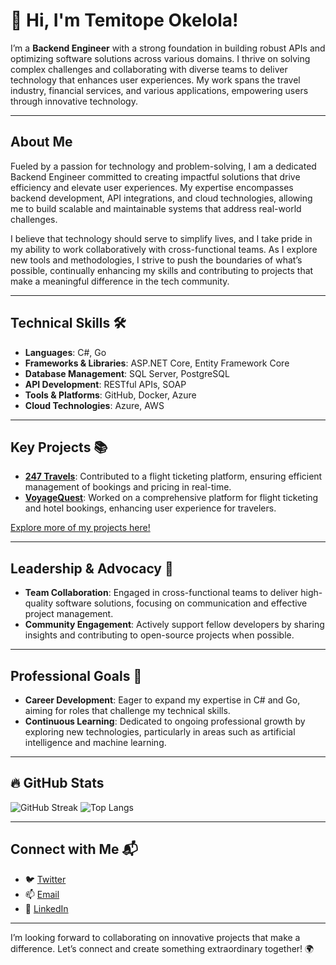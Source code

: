# 👋 Hi, I'm Temitope Okelola!

I’m a **Backend Engineer** with a strong foundation in building robust APIs and optimizing software solutions across various domains. I thrive on solving complex challenges and collaborating with diverse teams to deliver technology that enhances user experiences. My work spans the travel industry, financial services, and various applications, empowering users through innovative technology.

---

## About Me
Fueled by a passion for technology and problem-solving, I am a dedicated Backend Engineer committed to creating impactful solutions that drive efficiency and elevate user experiences. My expertise encompasses backend development, API integrations, and cloud technologies, allowing me to build scalable and maintainable systems that address real-world challenges.

I believe that technology should serve to simplify lives, and I take pride in my ability to work collaboratively with cross-functional teams. As I explore new tools and methodologies, I strive to push the boundaries of what’s possible, continually enhancing my skills and contributing to projects that make a meaningful difference in the tech community.

---

## Technical Skills 🛠️
- **Languages**: C#, Go
- **Frameworks & Libraries**: ASP.NET Core, Entity Framework Core
- **Database Management**: SQL Server, PostgreSQL
- **API Development**: RESTful APIs, SOAP
- **Tools & Platforms**: GitHub, Docker, Azure
- **Cloud Technologies**: Azure, AWS

---

## Key Projects 📚
- **[247 Travels](https://247travels.com)**: Contributed to a flight ticketing platform, ensuring efficient management of bookings and pricing in real-time.
- **[VoyageQuest](https://voyagequest.travel)**: Worked on a comprehensive platform for flight ticketing and hotel bookings, enhancing user experience for travelers.

[Explore more of my projects here!](https://github.com/teesmart39)

---

## Leadership & Advocacy 🌟
- **Team Collaboration**: Engaged in cross-functional teams to deliver high-quality software solutions, focusing on communication and effective project management.
- **Community Engagement**: Actively support fellow developers by sharing insights and contributing to open-source projects when possible.

---

## Professional Goals 🚀
- **Career Development**: Eager to expand my expertise in C# and Go, aiming for roles that challenge my technical skills.
- **Continuous Learning**: Dedicated to ongoing professional growth by exploring new technologies, particularly in areas such as artificial intelligence and machine learning.

---

## 🔥 GitHub Stats
![GitHub Streak](https://streak-stats.demolab.com?user=teesmart39&theme=radical)
![Top Langs](https://github-readme-stats.vercel.app/api/top-langs/?username=teesmart39&layout=compact&theme=radical)

---

## Connect with Me 📬
- 🐦 [Twitter](https://twitter.com/teesmart39)
- 📫 [Email](mailto:okelolatemitopeoluwaseun@gmail.com)
- 🔗 [LinkedIn](https://www.linkedin.com/in/temitope-okelola/)

---

I’m looking forward to collaborating on innovative projects that make a difference. Let’s connect and create something extraordinary together! 🌍
